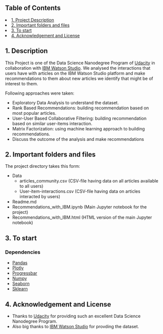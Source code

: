 ## Table of Contents
<li><a href="#intro">1. Project Description
<li><a href="#files">2. Important folders and files
<li><a href="#getting started">3. To start
<li><a href="#acknowledgement">4. Acknowledgement and License

<a id='intro'></a>
## 1. Description

This Project is one of the Data Science Nanodegree Program of [Udacity](https://www.udacity.com/school-of-data-science) in collaboration with [IBM Watson Studio](https://www.ibm.com/watson). We analysed the interactions that users have with articles on the IBM Watson Studio platform and make recommendations to them about new articles we identify that might be of interest to them.

Following approaches were taken:
  
-	Exploratory Data Analysis to understand the dataset.
- Rank Based Recommendations: building recommendation based on most popular articles.
-	User-User Based Collaborative Filtering: building recommendation based on similar user-items interaction.
-	Matrix Factorization: using machine learning approach to building recommendations. 
-	Discuss the outcome of the analysis and make recommendations
       
 <a id='files'></a>
  
 ## 2. Important folders and files
    
The project directory takes this form:
 - Data
    - articles_community.csv  (CSV-file having data on all articles available to all users)
    - User-item-interactions.csv (CSV-file having data on articles interacted by users)
 - Readme.md
 - Recommendations_with_IBM.ipynb (Main Jupyter notebook for the project)
 - Recommendations_with_IBM.html (HTML version of the main Jupyter notebook)

  
<a id='getting started'></a>
## 3. To start    
### Dependencies
 
 - [Pandas](https://pandas.pydata.org/)
 - [Plotly](https://plotly.com/python/)
 - [Progressbar](https://pypi.org/project/progressbar/)
 - [Numpy](https://numpy.org/)
 - [Seaborn](https://seaborn.pydata.org/)
 - [Sklearn](https://scikit-learn.org/stable/)
 
<a id='acknowledgement'></a>
## 4. Acknowledgement and License
  
  - Thanks to [Udacity](https://www.udacity.com/school-of-data-science) for providing such an excellent Data Science Nanodegree Program.
  - Also big thanks to [IBM Watson Studio](https://www.ibm.com/watson) for provding the dataset.
